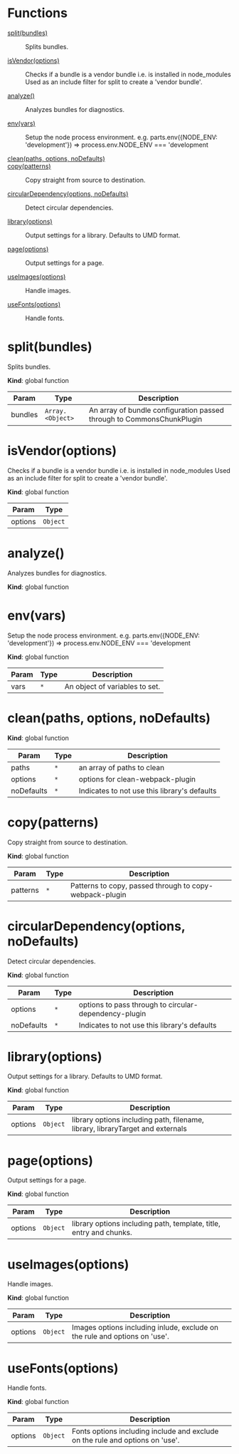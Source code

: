 # Functions

<dl>
<dt><a href="#split">split(bundles)</a></dt>
<dd><p>Splits bundles.</p>
</dd>
<dt><a href="#isVendor">isVendor(options)</a></dt>
<dd><p>Checks if a bundle is a vendor bundle
i.e. is installed in node_modules
Used as an include filter for split to 
create a &#39;vendor bundle&#39;.</p>
</dd>
<dt><a href="#analyze">analyze()</a></dt>
<dd><p>Analyzes bundles for diagnostics.</p>
</dd>
<dt><a href="#env">env(vars)</a></dt>
<dd><p>Setup the node process environment.
e.g. 
 parts.env({NODE_ENV: &#39;development&#39;})
 =&gt; process.env.NODE_ENV === &#39;development</p>
</dd>
<dt><a href="#clean">clean(paths, options, noDefaults)</a></dt>
<dd></dd>
<dt><a href="#copy">copy(patterns)</a></dt>
<dd><p>Copy straight from source to destination.</p>
</dd>
<dt><a href="#circularDependency">circularDependency(options, noDefaults)</a></dt>
<dd><p>Detect circular dependencies.</p>
</dd>
<dt><a href="#library">library(options)</a></dt>
<dd><p>Output settings for a library.
Defaults to UMD format.</p>
</dd>
<dt><a href="#page">page(options)</a></dt>
<dd><p>Output settings for a page.</p>
</dd>
<dt><a href="#useImages">useImages(options)</a></dt>
<dd><p>Handle images.</p>
</dd>
<dt><a href="#useFonts">useFonts(options)</a></dt>
<dd><p>Handle fonts.</p>
</dd>
</dl>

<a name="split"></a>

# split(bundles)
Splits bundles.

**Kind**: global function  

| Param | Type | Description |
| --- | --- | --- |
| bundles | <code>Array.&lt;Object&gt;</code> | An array of bundle configuration passed through to CommonsChunkPlugin |

<a name="isVendor"></a>

# isVendor(options)
Checks if a bundle is a vendor bundle
i.e. is installed in node_modules
Used as an include filter for split to 
create a 'vendor bundle'.

**Kind**: global function  

| Param | Type |
| --- | --- |
| options | <code>Object</code> | 

<a name="analyze"></a>

# analyze()
Analyzes bundles for diagnostics.

**Kind**: global function  
<a name="env"></a>

# env(vars)
Setup the node process environment.
e.g. 
 parts.env({NODE_ENV: 'development'})
 => process.env.NODE_ENV === 'development

**Kind**: global function  

| Param | Type | Description |
| --- | --- | --- |
| vars | <code>\*</code> | An object of variables to set. |

<a name="clean"></a>

# clean(paths, options, noDefaults)
**Kind**: global function  

| Param | Type | Description |
| --- | --- | --- |
| paths | <code>\*</code> | an array of paths to clean |
| options | <code>\*</code> | options for clean-webpack-plugin |
| noDefaults | <code>\*</code> | Indicates to not use this library's defaults |

<a name="copy"></a>

# copy(patterns)
Copy straight from source to destination.

**Kind**: global function  

| Param | Type | Description |
| --- | --- | --- |
| patterns | <code>\*</code> | Patterns to copy, passed through to copy-webpack-plugin |

<a name="circularDependency"></a>

# circularDependency(options, noDefaults)
Detect circular dependencies.

**Kind**: global function  

| Param | Type | Description |
| --- | --- | --- |
| options | <code>\*</code> | options to pass through to circular-dependency-plugin |
| noDefaults | <code>\*</code> | Indicates to not use this library's defaults |

<a name="library"></a>

# library(options)
Output settings for a library.
Defaults to UMD format.

**Kind**: global function  

| Param | Type | Description |
| --- | --- | --- |
| options | <code>Object</code> | library options including path, filename, library, libraryTarget and externals |

<a name="page"></a>

# page(options)
Output settings for a page.

**Kind**: global function  

| Param | Type | Description |
| --- | --- | --- |
| options | <code>Object</code> | library options including path, template, title, entry and chunks. |

<a name="useImages"></a>

# useImages(options)
Handle images.

**Kind**: global function  

| Param | Type | Description |
| --- | --- | --- |
| options | <code>Object</code> | Images options including inlude, exclude on the rule and options on 'use'. |

<a name="useFonts"></a>

# useFonts(options)
Handle fonts.

**Kind**: global function  

| Param | Type | Description |
| --- | --- | --- |
| options | <code>Object</code> | Fonts options including include and exclude on the rule and options on 'use'. |

